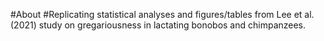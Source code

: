 #About
#Replicating statistical analyses and figures/tables from Lee et al. (2021) study on gregariousness in lactating bonobos and chimpanzees.
